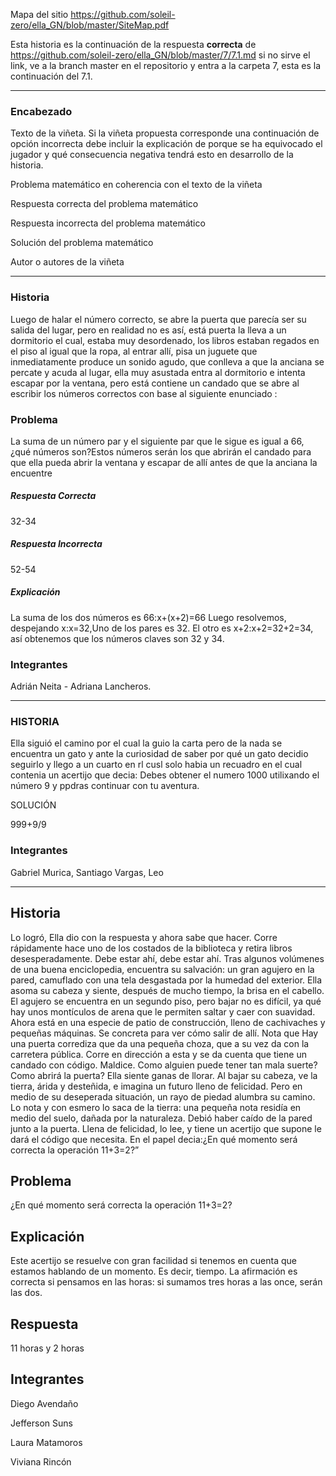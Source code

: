 Mapa del sitio https://github.com/soleil-zero/ella_GN/blob/master/SiteMap.pdf

Esta historia es la continuación de la respuesta **correcta** de https://github.com/soleil-zero/ella_GN/blob/master/7/7.1.md si no sirve el link, 
ve a la branch master en el repositorio y entra a la carpeta 7, esta es la continuación del 7.1.

**********************************************************************
### Encabezado

Texto de la viñeta. Si la viñeta propuesta corresponde una continuación de opción incorrecta debe incluir la explicación de porque se ha equivocado el jugador y qué consecuencia negativa tendrá esto en desarrollo de la historia.

Problema matemático en coherencia con el texto de la viñeta

Respuesta correcta del problema matemático

Respuesta incorrecta del problema matemático

Solución del problema matemático

Autor o autores de la viñeta
**********************************************************************
### Historia
Luego de halar el número correcto, se abre la puerta que parecía ser su salida del lugar, pero en realidad no es así, está puerta la lleva a un dormitorio el cual, estaba muy desordenado, los libros estaban regados en el piso al igual que la ropa, al entrar allí, pisa un juguete que inmediatamente produce un sonido agudo, que conlleva a que la anciana se percate y acuda al lugar, ella muy asustada entra al dormitorio e intenta escapar por la ventana, pero está contiene un candado que se abre al escribir los números correctos con base al siguiente enunciado :
### Problema
La suma de un número par y el siguiente par que le sigue es igual a 66, ¿qué números son?Estos números serán los que abrirán el candado para que ella pueda abrir la ventana y escapar de allí antes de que la anciana la encuentre 
##### Respuesta Correcta
32-34
##### Respuesta Incorrecta
52-54
##### Explicación
La suma de los dos números es 66:x+(x+2)=66
Luego resolvemos, despejando x:x=32,Uno de los pares es 32. El otro es x+2:x+2=32+2=34, así obtenemos que los números claves son 32 y 34.
### Integrantes
Adrián Neita - Adriana Lancheros.

**********************************************************************
### HISTORIA
Ella siguió el camino por el cual la guio la carta pero de la nada se encuentra un gato y ante la curiosidad de saber por qué un gato decidio seguirlo y llego a un cuarto en rl cusl solo habia un recuadro en el cual contenia un acertijo que decia: Debes obtener el numero 1000 utilixando el número 9 y ppdras continuar con tu aventura. 

SOLUCIÓN

999+9/9
### Integrantes
Gabriel Murica, Santiago Vargas, Leo

**********************************************************************************

## Historia

Lo logró, Ella dio con la respuesta y ahora sabe que hacer. Corre rápidamente hace uno de los costados de la biblioteca y retira libros desesperadamente. Debe estar ahí, debe estar ahí.
Tras algunos volúmenes de una buena enciclopedia, encuentra su salvación: un gran agujero en la pared, camuflado con una tela desgastada por la humedad del exterior. Ella asoma su cabeza y siente, después de mucho tiempo, la brisa en el cabello. El agujero se encuentra en un segundo piso, pero bajar no es difícil, ya qué hay unos montículos de arena que le permiten saltar y caer con suavidad. Ahora está en una especie de patio de construcción, lleno de cachivaches y pequeñas máquinas. Se concreta para ver cómo salir de allí. Nota que Hay una puerta corrediza que da una pequeña choza, que a su vez da con la carretera pública. Corre en dirección a esta y se da cuenta que tiene un candado con código. Maldice. Como alguien puede tener tan mala suerte? Como abrirá la puerta? Ella siente ganas de llorar. Al bajar su cabeza, ve la tierra, árida y desteñida, e imagina un futuro lleno de felicidad. Pero en medio de su deseperada situación, un rayo de piedad alumbra su camino. Lo nota y con esmero lo saca de la tierra: una pequeña nota residía en medio del suelo, dañada por la naturaleza. Debió haber caído de la pared junto a la puerta. Llena de felicidad, lo lee, y tiene un acertijo que supone le dará el código que necesita. En el papel decia:¿En qué momento será correcta la operación 11+3=2?”

## Problema

¿En qué momento será correcta la operación 11+3=2?

## Explicación

Este acertijo se resuelve con gran facilidad si tenemos en cuenta que estamos hablando de un momento. Es decir, tiempo. La afirmación es correcta si pensamos en las horas: si sumamos tres horas a las once, serán las dos.

## Respuesta

11 horas y 2 horas

## Integrantes

Diego Avendaño

Jefferson Suns

Laura Matamoros

Viviana Rincón



